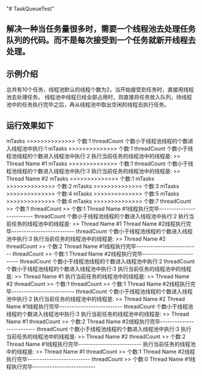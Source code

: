 "# TaskQueueTest" 

## 解决一种当任务量很多时，需要一个线程池去处理任务队列的代码。而不是每次接受到一个任务就新开线程去处理。

## 示例介绍

   总共有10个任务，线程池默认的线程个数为2，当开始接受到任务时，直接用线程池去处理任务。
线程池中线程已经全部占用时，则直接将任务放入队列，待线程池中的任务执行完毕之后，再从线程池中取出空闲的线程去执行任务。

## 运行效果如下 ##

mTasks >>>>>>>>>>>>>> 个数:1
threadCount 个数小于线程池线程的个数进入线程池中执行:1
mTasks >>>>>>>>>>>>>> 个数:1
threadCount 个数小于线程池线程的个数进入线程池中执行:2
执行当前任务的线程池中的线程是: >> Thread Name #1
mTasks >>>>>>>>>>>>>> 个数:1
threadCount 个数小于线程池线程的个数进入线程池中执行:3
执行当前任务的线程池中的线程是: >> Thread Name #2
mTasks >>>>>>>>>>>>>> 个数:1
mTasks >>>>>>>>>>>>>> 个数:2
mTasks >>>>>>>>>>>>>> 个数:3
mTasks >>>>>>>>>>>>>> 个数:4
mTasks >>>>>>>>>>>>>> 个数:5
mTasks >>>>>>>>>>>>>> 个数:6
mTasks >>>>>>>>>>>>>> 个数:7
threadCount >> 个数:1
threadCount >> 个数:1
Thread Name #1线程执行完毕--------------------------
threadCount 个数小于线程池线程的个数进入线程池中执行:2
执行当前任务的线程池中的线程是: >> Thread Name #1
Thread Name #2线程执行完毕--------------------------
threadCount 个数小于线程池线程的个数进入线程池中执行:3
执行当前任务的线程池中的线程是: >> Thread Name #2
threadCount >> 个数:2
Thread Name #1线程执行完毕--------------------------
threadCount >> 个数:1
Thread Name #2线程执行完毕--------------------------
threadCount 个数小于线程池线程的个数进入线程池中执行:2
threadCount 个数小于线程池线程的个数进入线程池中执行:3
执行当前任务的线程池中的线程是: >> Thread Name #1
执行当前任务的线程池中的线程是: >> Thread Name #2
threadCount >> 个数:1
threadCount >> 个数:1
Thread Name #2线程执行完毕--------------------------
threadCount 个数小于线程池线程的个数进入线程池中执行:2
执行当前任务的线程池中的线程是: >> Thread Name #2
Thread Name #1线程执行完毕--------------------------
threadCount 个数小于线程池线程的个数进入线程池中执行:3
执行当前任务的线程池中的线程是: >> Thread Name #1
threadCount >> 个数:2
Thread Name #2线程执行完毕--------------------------
threadCount 个数小于线程池线程的个数进入线程池中执行:3
执行当前任务的线程池中的线程是: >> Thread Name #2
threadCount >> 个数:2
Thread Name #1线程执行完毕--------------------------
执行当前任务的线程池中的线程是: >> Thread Name #1
threadCount >> 个数:1
Thread Name #2线程执行完毕--------------------------
threadCount >> 个数:0
Thread Name #1线程执行完毕--------------------------
